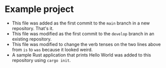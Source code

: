 # Example project

- This file was added as the first commit to the `main` branch in a new repository. That's it.
- This file was modified as the first commit to the `develop` branch in an existing repository.
- This file was modified to change the verb tenses on the two lines above from `is` to `was` because it looked weird.
- A sample Rust application that prints Hello World was added to this repository using `cargo init`.


